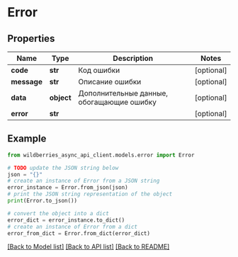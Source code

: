 # Error


## Properties

Name | Type | Description | Notes
------------ | ------------- | ------------- | -------------
**code** | **str** | Код ошибки | [optional] 
**message** | **str** | Описание ошибки | [optional] 
**data** | **object** | Дополнительные данные, обогащающие ошибку | [optional] 
**error** | **str** |  | [optional] 

## Example

```python
from wildberries_async_api_client.models.error import Error

# TODO update the JSON string below
json = "{}"
# create an instance of Error from a JSON string
error_instance = Error.from_json(json)
# print the JSON string representation of the object
print(Error.to_json())

# convert the object into a dict
error_dict = error_instance.to_dict()
# create an instance of Error from a dict
error_from_dict = Error.from_dict(error_dict)
```
[[Back to Model list]](../README.md#documentation-for-models) [[Back to API list]](../README.md#documentation-for-api-endpoints) [[Back to README]](../README.md)


